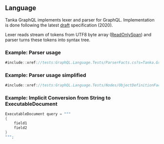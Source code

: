 ## Language

Tanka GraphQL implements lexer and parser for GraphQL. Implementation
is done following the latest [draft][draft] specification (2020).

Lexer reads stream of tokens from UTF8 byte array ([ReadOnlySpan<byte>][readonlyspan<byte>])
and parser turns these tokens into syntax tree.

### Example: Parser usage

```csharp
#include::xref://tests:GraphQL.Language.Tests/ParserFacts.cs?s=Tanka.GraphQL.Language.Tests.ParserFacts.ExecutableDocument
```

### Example: Parser usage simplified

```csharp
#include::xref://tests:GraphQL.Language.Tests/Nodes/ObjectDefinitionFacts.cs?s=Tanka.GraphQL.Language.Tests.Nodes.ObjectDefinitionFacts.FromString
```

### Example: Implicit Conversion from String to ExecutableDocument

```csharp
ExecutableDocument query = """
{
    field1
    field2
}
""";
```

[draft]: http://spec.graphql.org/draft/
[readonlyspan<byte>]: https://docs.microsoft.com
